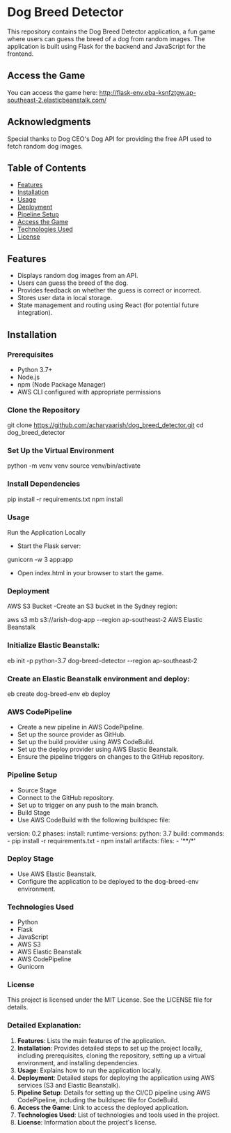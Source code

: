 # Dog Breed Detector

This repository contains the Dog Breed Detector application, a fun game where users can guess the breed of a dog from random images. The application is built using Flask for the backend and JavaScript for the frontend.

## Access the Game
You can access the game here: http://flask-env.eba-ksnfztgw.ap-southeast-2.elasticbeanstalk.com/

## Acknowledgments
Special thanks to Dog CEO's Dog API for providing the free API used to fetch random dog images.

## Table of Contents
- [Features](#features)
- [Installation](#installation)
- [Usage](#usage)
- [Deployment](#deployment)
- [Pipeline Setup](#pipeline-setup)
- [Access the Game](#access-the-game)
- [Technologies Used](#technologies-used)
- [License](#license)

## Features
- Displays random dog images from an API.
- Users can guess the breed of the dog.
- Provides feedback on whether the guess is correct or incorrect.
- Stores user data in local storage.
- State management and routing using React (for potential future integration).

## Installation

### Prerequisites
- Python 3.7+
- Node.js
- npm (Node Package Manager)
- AWS CLI configured with appropriate permissions

### Clone the Repository
git clone https://github.com/acharyaarish/dog_breed_detector.git
cd dog_breed_detector

### Set Up the Virtual Environment
python -m venv venv
source venv/bin/activate

### Install Dependencies

pip install -r requirements.txt
npm install

### Usage
Run the Application Locally
- Start the Flask server:

gunicorn -w 3 app:app

- Open index.html in your browser to start the game.

### Deployment

AWS S3 Bucket
-Create an S3 bucket in the Sydney region:

aws s3 mb s3://arish-dog-app --region ap-southeast-2
AWS Elastic Beanstalk

### Initialize Elastic Beanstalk:

eb init -p python-3.7 dog-breed-detector --region ap-southeast-2

### Create an Elastic Beanstalk environment and deploy:

eb create dog-breed-env
eb deploy

### AWS CodePipeline
- Create a new pipeline in AWS CodePipeline.
- Set up the source provider as GitHub.
- Set up the build provider using AWS CodeBuild.
- Set up the deploy provider using AWS Elastic Beanstalk.
- Ensure the pipeline triggers on changes to the GitHub repository.

### Pipeline Setup
- Source Stage
- Connect to the GitHub repository.
- Set up to trigger on any push to the main branch.
- Build Stage
- Use AWS CodeBuild with the following buildspec file:

version: 0.2
phases:
  install:
    runtime-versions:
      python: 3.7
  build:
    commands:
      - pip install -r requirements.txt
      - npm install
artifacts:
  files:
    - '**/*'

### Deploy Stage
- Use AWS Elastic Beanstalk.
- Configure the application to be deployed to the dog-breed-env environment.


### Technologies Used
- Python
- Flask
- JavaScript
- AWS S3
- AWS Elastic Beanstalk
- AWS CodePipeline
- Gunicorn

### License
This project is licensed under the MIT License. See the LICENSE file for details.


### Detailed Explanation:
1. **Features**: Lists the main features of the application.
2. **Installation**: Provides detailed steps to set up the project locally, including prerequisites, cloning the repository, setting up a virtual environment, and installing dependencies.
3. **Usage**: Explains how to run the application locally.
4. **Deployment**: Detailed steps for deploying the application using AWS services (S3 and Elastic Beanstalk).
5. **Pipeline Setup**: Details for setting up the CI/CD pipeline using AWS CodePipeline, including the buildspec file for CodeBuild.
6. **Access the Game**: Link to access the deployed application.
7. **Technologies Used**: List of technologies and tools used in the project.
8. **License**: Information about the project's license.

